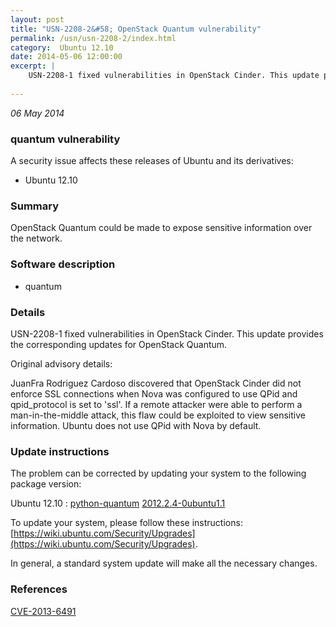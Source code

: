 ```yaml
---
layout: post
title: "USN-2208-2&#58; OpenStack Quantum vulnerability"
permalink: /usn/usn-2208-2/index.html
category:  Ubuntu 12.10
date: 2014-05-06 12:00:00
excerpt: |
    USN-2208-1 fixed vulnerabilities in OpenStack Cinder. This update provides the corresponding updates for OpenStack Quantum.
    
--- 
```

 
 

*06 May 2014*

### quantum vulnerability

A security issue affects these releases of Ubuntu and its derivatives:

* Ubuntu 12.10

### Summary

OpenStack Quantum could be made to expose sensitive information over the network.

### Software description

* quantum 

### Details

USN-2208-1 fixed vulnerabilities in OpenStack Cinder. This update provides the corresponding updates for OpenStack Quantum.

Original advisory details:

 JuanFra Rodriguez Cardoso discovered that OpenStack Cinder did not enforce SSL connections when Nova was configured to use QPid and qpid_protocol is set to &#39;ssl&#39;. If a remote attacker were able to perform a man-in-the-middle attack, this flaw could be exploited to view sensitive information. Ubuntu does not use QPid with Nova by default. 

### Update instructions

The problem can be corrected by updating your system to the following package version:

Ubuntu 12.10
 : [python-quantum](https://launchpad.net/ubuntu/+source/quantum) <span> [2012.2.4-0ubuntu1.1](https://launchpad.net/ubuntu/+source/quantum/2012.2.4-0ubuntu1.1) </span> 

To update your system, please follow these instructions: [https://wiki.ubuntu.com/Security/Upgrades](https://wiki.ubuntu.com/Security/Upgrades).

In general, a standard system update will make all the necessary changes. 

### References

 
 [CVE-2013-6491](http://people.ubuntu.com/~ubuntu-security/cve/CVE-2013-6491)
 

